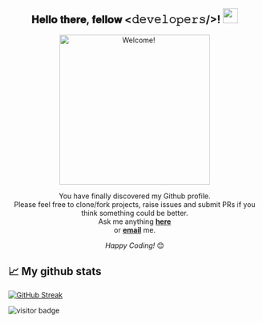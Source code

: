 <div align="center">
<h2> 𝐇𝐞𝐥𝐥𝐨 𝐭𝐡𝐞𝐫𝐞, 𝐟𝐞𝐥𝐥𝐨𝐰 <𝚍𝚎𝚟𝚎𝚕𝚘𝚙𝚎𝚛𝚜/>! <img src="https://emojipedia-us.s3.dualstack.us-west-1.amazonaws.com/thumbs/160/joypixels/291/waving-hand_1f44b.png" width="30px"></h2>
</div>

<div align="center" width="50">

<img src="https://github.com/Arfat6635/Arfat6635/blob/master/images/yoda_welcome.gif" alt="Welcome!" width="300"/>

</div>

<div align="center">

You have finally discovered my Github profile. <br>
Please feel free to clone/fork projects, raise issues and submit PRs if you think something could be better. <br>
Ask me anything <a href="https://github.com/Arfat6635/Arfat6635/issues/new"><b>here</b></a><br>
or <a href="mailto:arfat6635@gmail.com"><b>email</b></a> me.

<i>Happy Coding!</i> 😊

</div>


##  📈 My github stats

[![GitHub Streak](http://github-readme-streak-stats.herokuapp.com?user=arfat6635&date_format=M%20j%5B%2C%20Y%5D)](https://git.io/streak-stats)

![visitor badge](https://visitor-badge.glitch.me/badge?page_id=Arfat6635.visitor-badge)



